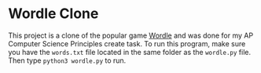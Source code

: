 # Wordle Clone

This project is a clone of the popular game [Wordle](https://www.nytimes.com/games/wordle/index.html) and was done for my AP Computer Science Principles create task. To run this program, make sure you have the `words.txt` file located in the same folder as the `wordle.py` file. Then type `python3 wordle.py` to run.